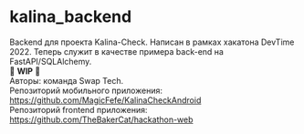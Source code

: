 # kalina_backend
Backend для проекта Kalina-Check. Написан в рамках хакатона DevTime 2022. Теперь служит в качестве примера back-end на FastAPI/SQLAlchemy.  
🚧 **WIP** 🚧  
Авторы: команда Swap Tech.  
Репозиторий мобильного приложения: https://github.com/MagicFefe/KalinaCheckAndroid  
Репозиторий frontend приложения: https://github.com/TheBakerCat/hackathon-web  
